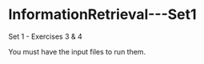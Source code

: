 # InformationRetrieval---Set1
Set 1 - Exercises 3 &amp; 4

You must have the input files to run them.

